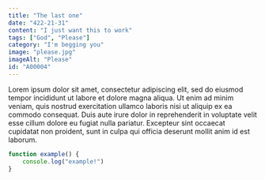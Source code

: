 ```yaml
---
title: "The last one"
date: "422-21-31"
content: "I just want this to work"
tags: ["God", "Please"]
category: "I'm begging you"
image: "please.jpg"
imageAlt: "Please"
id: "A00004"
---
```

Lorem ipsum dolor sit amet, consectetur adipiscing elit, sed do eiusmod tempor incididunt ut labore et dolore magna aliqua. Ut enim ad minim veniam, quis nostrud exercitation ullamco laboris nisi ut aliquip ex ea commodo consequat. Duis aute irure dolor in reprehenderit in voluptate velit esse cillum dolore eu fugiat nulla pariatur. Excepteur sint occaecat cupidatat non proident, sunt in culpa qui officia deserunt mollit anim id est laborum.
``` js
function example() {
    console.log("example!")
}
```

